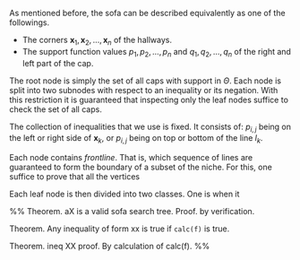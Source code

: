 As mentioned before, the sofa can be described equivalently as one of the followings.

- The corners $\mathbf{x}_1, \mathbf{x}_2, \dots, \mathbf{x}_n$ of the hallways.
- The support function values $p_1, p_2, \dots, p_n$ and $q_1, q_2, \dots, q_n$ of the right and left part of the cap.

The root node is simply the set of all caps with support in $\Theta$. Each node is split into two subnodes with respect to an inequality or its negation. With this restriction it is guaranteed that inspecting only the leaf nodes suffice to check the set of all caps.

The collection of inequalities that we use is fixed. It consists of: $p_{i, j}$ being on the left or right side of $\mathbf{x}_k$, or $p_{i, j}$ being on top or bottom of the line $l_{k}$. 

Each node contains _frontline_. That is, which sequence of lines are guaranteed to form the boundary of a subset of the niche. 
For this, one suffice to prove that all the vertices 

Each leaf node is then divided into two classes. One is when it 

%%
Theorem. aX is a valid sofa search tree.
Proof. by verification.

Theorem. Any inequality of form xx is true if `calc(f)` is true.

Theorem. ineq XX
proof. By calculation of calc(f). 
%%